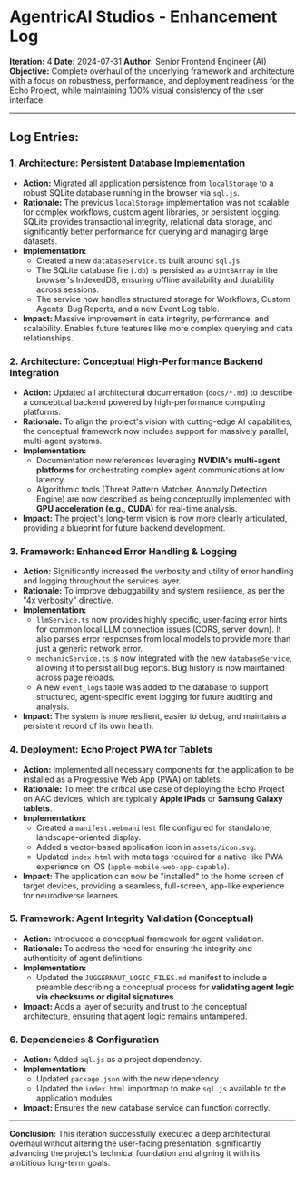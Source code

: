 # AgentricAI Studios - Enhancement Log

**Iteration:** 4
**Date:** 2024-07-31
**Author:** Senior Frontend Engineer (AI)
**Objective:** Complete overhaul of the underlying framework and architecture with a focus on robustness, performance, and deployment readiness for the Echo Project, while maintaining 100% visual consistency of the user interface.

---

## Log Entries:

### 1. **Architecture: Persistent Database Implementation**
*   **Action:** Migrated all application persistence from `localStorage` to a robust SQLite database running in the browser via `sql.js`.
*   **Rationale:** The previous `localStorage` implementation was not scalable for complex workflows, custom agent libraries, or persistent logging. SQLite provides transactional integrity, relational data storage, and significantly better performance for querying and managing large datasets.
*   **Implementation:**
    *   Created a new `databaseService.ts` built around `sql.js`.
    *   The SQLite database file (`.db`) is persisted as a `Uint8Array` in the browser's IndexedDB, ensuring offline availability and durability across sessions.
    *   The service now handles structured storage for Workflows, Custom Agents, Bug Reports, and a new Event Log table.
*   **Impact:** Massive improvement in data integrity, performance, and scalability. Enables future features like more complex querying and data relationships.

### 2. **Architecture: Conceptual High-Performance Backend Integration**
*   **Action:** Updated all architectural documentation (`docs/*.md`) to describe a conceptual backend powered by high-performance computing platforms.
*   **Rationale:** To align the project's vision with cutting-edge AI capabilities, the conceptual framework now includes support for massively parallel, multi-agent systems.
*   **Implementation:**
    *   Documentation now references leveraging **NVIDIA's multi-agent platforms** for orchestrating complex agent communications at low latency.
    *   Algorithmic tools (Threat Pattern Matcher, Anomaly Detection Engine) are now described as being conceptually implemented with **GPU acceleration (e.g., CUDA)** for real-time analysis.
*   **Impact:** The project's long-term vision is now more clearly articulated, providing a blueprint for future backend development.

### 3. **Framework: Enhanced Error Handling & Logging**
*   **Action:** Significantly increased the verbosity and utility of error handling and logging throughout the services layer.
*   **Rationale:** To improve debuggability and system resilience, as per the "4x verbosity" directive.
*   **Implementation:**
    *   `llmService.ts` now provides highly specific, user-facing error hints for common local LLM connection issues (CORS, server down). It also parses error responses from local models to provide more than just a generic network error.
    *   `mechanicService.ts` is now integrated with the new `databaseService`, allowing it to persist all bug reports. Bug history is now maintained across page reloads.
    *   A new `event_logs` table was added to the database to support structured, agent-specific event logging for future auditing and analysis.
*   **Impact:** The system is more resilient, easier to debug, and maintains a persistent record of its own health.

### 4. **Deployment: Echo Project PWA for Tablets**
*   **Action:** Implemented all necessary components for the application to be installed as a Progressive Web App (PWA) on tablets.
*   **Rationale:** To meet the critical use case of deploying the Echo Project on AAC devices, which are typically **Apple iPads** or **Samsung Galaxy tablets**.
*   **Implementation:**
    *   Created a `manifest.webmanifest` file configured for standalone, landscape-oriented display.
    *   Added a vector-based application icon in `assets/icon.svg`.
    *   Updated `index.html` with meta tags required for a native-like PWA experience on iOS (`apple-mobile-web-app-capable`).
*   **Impact:** The application can now be "installed" to the home screen of target devices, providing a seamless, full-screen, app-like experience for neurodiverse learners.

### 5. **Framework: Agent Integrity Validation (Conceptual)**
*   **Action:** Introduced a conceptual framework for agent validation.
*   **Rationale:** To address the need for ensuring the integrity and authenticity of agent definitions.
*   **Implementation:**
    *   Updated the `JUGGERNAUT_LOGIC_FILES.md` manifest to include a preamble describing a conceptual process for **validating agent logic via checksums or digital signatures**.
*   **Impact:** Adds a layer of security and trust to the conceptual architecture, ensuring that agent logic remains untampered.

### 6. **Dependencies & Configuration**
*   **Action:** Added `sql.js` as a project dependency.
*   **Implementation:**
    *   Updated `package.json` with the new dependency.
    *   Updated the `index.html` importmap to make `sql.js` available to the application modules.
*   **Impact:** Ensures the new database service can function correctly.

---
**Conclusion:** This iteration successfully executed a deep architectural overhaul without altering the user-facing presentation, significantly advancing the project's technical foundation and aligning it with its ambitious long-term goals.
